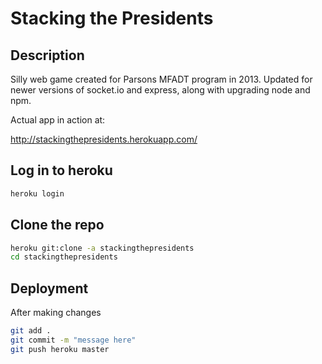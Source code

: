 # Stacking the Presidents

## Description
Silly web game created for Parsons MFADT program in 2013. Updated for newer versions of socket.io and express, along with upgrading node and npm.

Actual app in action at:

http://stackingthepresidents.herokuapp.com/

## Log in to heroku

```bash
heroku login
```

## Clone the repo

```bash
heroku git:clone -a stackingthepresidents
cd stackingthepresidents
```

## Deployment
After making changes

```bash
git add .
git commit -m "message here"
git push heroku master
```
